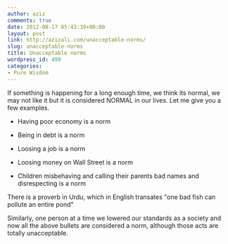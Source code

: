 ```yaml
---
author: aziz
comments: true
date: 2012-08-17 05:43:39+00:00
layout: post
link: http://azizali.com/unacceptable-norms/
slug: unacceptable-norms
title: Unacceptable norms
wordpress_id: 499
categories:
- Pure Wisdom
---
```


If something is happening for a long enough time, we think its normal, we may not like it but it is considered NORMAL in our lives. Let me give you a few examples.



	
  * Having poor economy is a norm

	
  * Being in debt is a norm

	
  * Loosing a job is a norm

	
  * Loosing money on Wall Street is a norm

	
  * Children misbehaving and calling their parents bad names and disrespecting is a norm


There is a proverb in Urdu, which in English transates "one bad fish can pollute an entire pond"

Similarly, one person at a time we lowered our standards as a society and now all the above bullets are considered a norm, although those acts are totally unacceptable.


